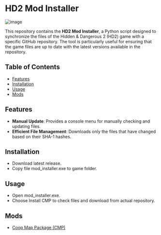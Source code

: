 # HD2 Mod Installer
![image](https://github.com/user-attachments/assets/77d12014-649b-40bd-afe0-e5839eca21fa)

This repository contains the **HD2 Mod Installer**, a Python script designed to synchronize the files of the Hidden & Dangerous 2 (HD2) game with a specific GitHub repository. The tool is particularly useful for ensuring that the game files are up to date with the latest versions available in the repository.

## Table of Contents

- [Features](#features)
- [Installation](#installation)
- [Usage](#usage)
- [Mods](#mods)


## Features

- **Manual Update**: Provides a console menu for manually checking and updating files.
- **Efficient File Management**: Downloads only the files that have changed based on their SHA-1 hashes.
  
## Installation

- Download latest release.
- Copy file mod_installer.exe to game folder.
  
## Usage
- Open mod_installer.exe.
- Choose Install CMP to check files and download from actual repository.

## Mods
- [Coop Map Package (CMP)](https://github.com/ehylla93/had2-cmp)
